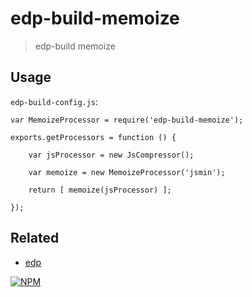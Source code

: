 # edp-build-memoize

> edp-build memoize

## Usage

`edp-build-config.js`:

```
var MemoizeProcessor = require('edp-build-memoize');

exports.getProcessors = function () {
    
    var jsProcessor = new JsCompressor();

    var memoize = new MemoizeProcessor('jsmin');

    return [ memoize(jsProcessor) ];

});
```

## Related

- [edp](https://github.com/ecomfe/edp)

[![NPM](https://nodei.co/npm/edp-build-memoize.png?downloads=true&stars=true)](https://nodei.co/npm/edp-build-memoize/)

